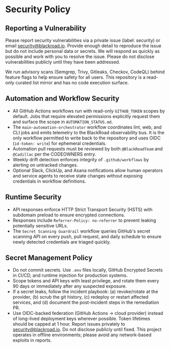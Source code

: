 # Security Policy

## Reporting a Vulnerability

Please report security vulnerabilities via a private issue (label: security) or email [security@blackroad.io](mailto:security@blackroad.io). Provide enough detail to reproduce the issue but do not include personal data or secrets. We will respond as quickly as possible and work with you to resolve the issue. Please do not disclose vulnerabilities publicly until they have been addressed.

We run advisory scans (Semgrep, Trivy, Gitleaks, Checkov, CodeQL) behind feature flags to help ensure safety for all users. This repository is a read-only curated list mirror and has no code execution surface.

## Automation and Workflow Security

- All GitHub Actions workflows run with read-only `GITHUB_TOKEN` scopes by default. Jobs that require elevated permissions explicitly request them and surface the scope in `AUTOMATION_STATUS.md`.
- The `main-automation-orchestrator` workflow coordinates lint, web, and CLI jobs and emits telemetry to the BlackRoad observability bus. It is the only workflow permitted to write back to the repository and uses OIDC (`id-token: write`) for ephemeral credentials.
- Automation pull requests must be reviewed by both `@BlackRoadTeam` and `@Cadillac` per the CODEOWNERS entry.
- Weekly drift detection enforces integrity of `.github/workflows` by alerting on untracked changes.
- Optional Slack, ClickUp, and Asana notifications allow human operators and service agents to receive state changes without exposing credentials in workflow definitions.

## Runtime Security

- API responses enforce HTTP Strict Transport Security (HSTS) with subdomain preload to ensure encrypted connections.
- Responses include `Referrer-Policy: no-referrer` to prevent leaking potentially sensitive URLs.
- The `Secret Scanning Guardrail` workflow queries GitHub's secret scanning API on every push, pull request, and daily schedule to ensure newly detected credentials are triaged quickly.

## Secret Management Policy

- Do not commit secrets. Use `.env` files locally, GitHub Encrypted Secrets in CI/CD, and runtime injection for production systems.
- Scope tokens and API keys with least privilege, and rotate them every 90 days or immediately after any suspected exposure.
- If a secret leaks, follow the incident playbook: (a) revoke/rotate at the provider, (b) scrub the git history, (c) redeploy or restart affected services, and (d) document the post-incident steps in the remediation PR.
- Use OIDC-backed federation (GitHub Actions → cloud provider) instead of long-lived deployment keys wherever possible. Token lifetimes should be capped at 1 hour.
Report issues privately to security@blackroad.io. Do not disclose publicly until fixed. This project operates in offline environments; please avoid any network-based exploits in reports.
